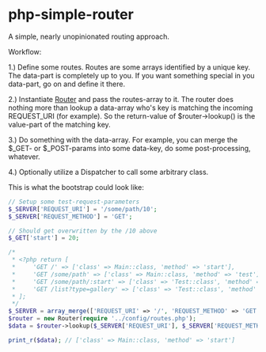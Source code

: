 php-simple-router
=================

A simple, nearly unopinionated routing approach.

Workflow:

1.) Define some routes. Routes are some arrays identified by a unique key. The data-part is completely up to you. If you want something special in you data-part, go on and define it there.

2.) Instantiate [Router](./src/Router.php) and pass the routes-array to it. The router does nothing more than lookup a data-array who's key is matching the incoming REQUEST_URI (for example). So the return-value of $router->lookup() is the value-part of the matching key.

3.) Do something with the data-array. For example, you can merge the $_GET- or $_POST-params into some data-key, do some post-processing, whatever.

4.) Optionally utilize a Dispatcher to call some arbitrary class.

This is what the bootstrap could look like:

```PHP
// Setup some test-request-parameters
$_SERVER['REQUEST_URI'] = '/some/path/10';
$_SERVER['REQUEST_METHOD'] = 'GET';

// Should get overwritten by the /10 above
$_GET['start'] = 20;

/*
 * <?php return [
 *     'GET /' => ['class' => Main::class, 'method' => 'start'],
 *     'GET /some/path' => ['class' => Main::class, 'method' => 'test'],
 *     'GET /some/path/:start' => ['class' => 'Test::class', 'method' => 'test'],
 *     'GET /list?type=gallery' => ['class' => 'Test::class', 'method' => 'showGallery'],
 * ];
 */
$_SERVER = array_merge(['REQUEST_URI' => '/', 'REQUEST_METHOD' => 'GET'], $_SERVER) 
$router = new Router(require '../config/routes.php');
$data = $router->lookup($_SERVER['REQUEST_URI'], $_SERVER['REQUEST_METHOD'], $_REQUEST);

print_r($data); // ['class' => Main::class, 'method' => 'start']
```